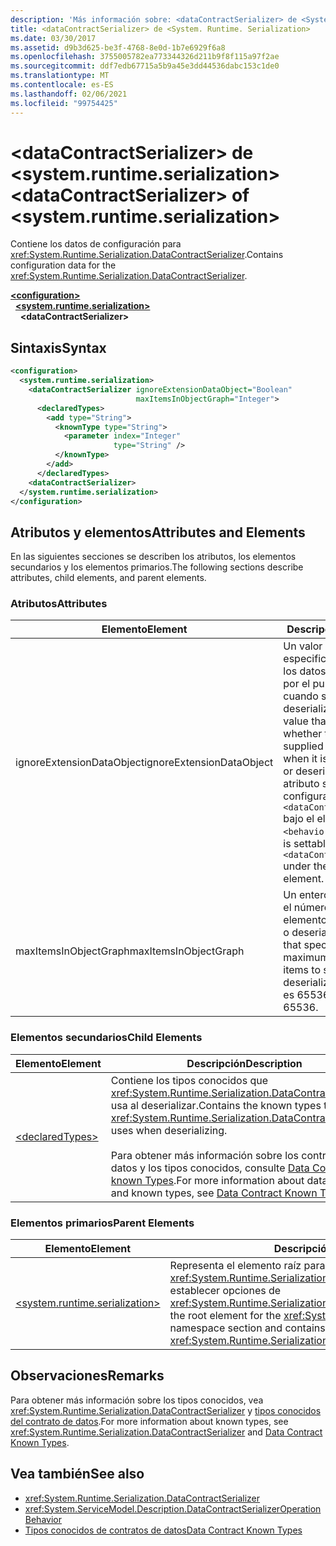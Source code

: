 ```yaml
---
description: 'Más información sobre: <dataContractSerializer> de <System. Runtime. serialization>'
title: <dataContractSerializer> de <System. Runtime. Serialization>
ms.date: 03/30/2017
ms.assetid: d9b3d625-be3f-4768-8e0d-1b7e6929f6a8
ms.openlocfilehash: 3755005782ea773344326d211b9f8f115a97f2ae
ms.sourcegitcommit: ddf7edb67715a5b9a45e3dd44536dabc153c1de0
ms.translationtype: MT
ms.contentlocale: es-ES
ms.lasthandoff: 02/06/2021
ms.locfileid: "99754425"
---
```

# <a name="datacontractserializer-of-systemruntimeserialization"></a><span data-ttu-id="36008-103">\<dataContractSerializer> de \<system.runtime.serialization></span><span class="sxs-lookup"><span data-stu-id="36008-103">\<dataContractSerializer> of \<system.runtime.serialization></span></span>

<span data-ttu-id="36008-104">Contiene los datos de configuración para <xref:System.Runtime.Serialization.DataContractSerializer>.</span><span class="sxs-lookup"><span data-stu-id="36008-104">Contains configuration data for the <xref:System.Runtime.Serialization.DataContractSerializer>.</span></span>  
  
[**\<configuration>**](../configuration-element.md)\
&nbsp;&nbsp;[**\<system.runtime.serialization>**](system-runtime-serialization.md)\
&nbsp;&nbsp;&nbsp;&nbsp;**\<dataContractSerializer>**  
  
## <a name="syntax"></a><span data-ttu-id="36008-105">Sintaxis</span><span class="sxs-lookup"><span data-stu-id="36008-105">Syntax</span></span>  
  
```xml  
<configuration>
  <system.runtime.serialization>
    <dataContractSerializer ignoreExtensionDataObject="Boolean"
                            maxItemsInObjectGraph="Integer">
      <declaredTypes>
        <add type="String">
          <knownType type="String">
            <parameter index="Integer"
                       type="String" />
          </knownType>
        </add>
      </declaredTypes>
    <dataContractSerializer>
  </system.runtime.serialization>
</configuration>
```  
  
## <a name="attributes-and-elements"></a><span data-ttu-id="36008-106">Atributos y elementos</span><span class="sxs-lookup"><span data-stu-id="36008-106">Attributes and Elements</span></span>  

 <span data-ttu-id="36008-107">En las siguientes secciones se describen los atributos, los elementos secundarios y los elementos primarios.</span><span class="sxs-lookup"><span data-stu-id="36008-107">The following sections describe attributes, child elements, and parent elements.</span></span>  
  
### <a name="attributes"></a><span data-ttu-id="36008-108">Atributos</span><span class="sxs-lookup"><span data-stu-id="36008-108">Attributes</span></span>  
  
|<span data-ttu-id="36008-109">Elemento</span><span class="sxs-lookup"><span data-stu-id="36008-109">Element</span></span>|<span data-ttu-id="36008-110">Descripción</span><span class="sxs-lookup"><span data-stu-id="36008-110">Description</span></span>|  
|-------------|-----------------|  
|<span data-ttu-id="36008-111">ignoreExtensionDataObject</span><span class="sxs-lookup"><span data-stu-id="36008-111">ignoreExtensionDataObject</span></span>|<span data-ttu-id="36008-112">Un valor booleano que especifica si se omiten los datos proporcionados por el punto de conexión cuando se serializa o deserializa.</span><span class="sxs-lookup"><span data-stu-id="36008-112">A Boolean value that specifies whether to ignore data supplied by the endpoint when it is being serialized or deserialized.</span></span> <span data-ttu-id="36008-113">Este atributo se puede configurar sólo en `<dataContractSerializer>` bajo el elemento `<behavior>`.</span><span class="sxs-lookup"><span data-stu-id="36008-113">This attribute is settable only on the `<dataContractSerializer>` under the `<behavior>` element.</span></span>|  
|<span data-ttu-id="36008-114">maxItemsInObjectGraph</span><span class="sxs-lookup"><span data-stu-id="36008-114">maxItemsInObjectGraph</span></span>|<span data-ttu-id="36008-115">Un entero que especifica el número máximo de elementos para serializar o deserializar.</span><span class="sxs-lookup"><span data-stu-id="36008-115">An integer that specifies the maximum number of items to serialize or deserialize.</span></span> <span data-ttu-id="36008-116">Este atributo es 65536.</span><span class="sxs-lookup"><span data-stu-id="36008-116">This attribute is 65536.</span></span>|  
  
### <a name="child-elements"></a><span data-ttu-id="36008-117">Elementos secundarios</span><span class="sxs-lookup"><span data-stu-id="36008-117">Child Elements</span></span>  
  
|<span data-ttu-id="36008-118">Elemento</span><span class="sxs-lookup"><span data-stu-id="36008-118">Element</span></span>|<span data-ttu-id="36008-119">Descripción</span><span class="sxs-lookup"><span data-stu-id="36008-119">Description</span></span>|  
|-------------|-----------------|  
|[\<declaredTypes>](declaredtypes.md)|<span data-ttu-id="36008-120">Contiene los tipos conocidos que <xref:System.Runtime.Serialization.DataContractSerializer> usa al deserializar.</span><span class="sxs-lookup"><span data-stu-id="36008-120">Contains the known types that the <xref:System.Runtime.Serialization.DataContractSerializer> uses when deserializing.</span></span><br /><br /> <span data-ttu-id="36008-121">Para obtener más información sobre los contratos de datos y los tipos conocidos, consulte [Data Contract known Types](../../../wcf/feature-details/data-contract-known-types.md).</span><span class="sxs-lookup"><span data-stu-id="36008-121">For more information about data contracts and known types, see [Data Contract Known Types](../../../wcf/feature-details/data-contract-known-types.md).</span></span>|  
  
### <a name="parent-elements"></a><span data-ttu-id="36008-122">Elementos primarios</span><span class="sxs-lookup"><span data-stu-id="36008-122">Parent Elements</span></span>  
  
|<span data-ttu-id="36008-123">Elemento</span><span class="sxs-lookup"><span data-stu-id="36008-123">Element</span></span>|<span data-ttu-id="36008-124">Descripción</span><span class="sxs-lookup"><span data-stu-id="36008-124">Description</span></span>|  
|-------------|-----------------|  
|[\<system.runtime.serialization>](system-runtime-serialization.md)|<span data-ttu-id="36008-125">Representa el elemento raíz para la sección de espacio de nombres <xref:System.Runtime.Serialization> y contiene elementos para establecer opciones de <xref:System.Runtime.Serialization.DataContractSerializer>.</span><span class="sxs-lookup"><span data-stu-id="36008-125">Represents the root element for the <xref:System.Runtime.Serialization> namespace section and contains elements for setting options of the <xref:System.Runtime.Serialization.DataContractSerializer>.</span></span>|  
  
## <a name="remarks"></a><span data-ttu-id="36008-126">Observaciones</span><span class="sxs-lookup"><span data-stu-id="36008-126">Remarks</span></span>  

 <span data-ttu-id="36008-127">Para obtener más información sobre los tipos conocidos, vea <xref:System.Runtime.Serialization.DataContractSerializer> y [tipos conocidos del contrato de datos](../../../wcf/feature-details/data-contract-known-types.md).</span><span class="sxs-lookup"><span data-stu-id="36008-127">For more information about known types, see <xref:System.Runtime.Serialization.DataContractSerializer> and [Data Contract Known Types](../../../wcf/feature-details/data-contract-known-types.md).</span></span>  
  
## <a name="see-also"></a><span data-ttu-id="36008-128">Vea también</span><span class="sxs-lookup"><span data-stu-id="36008-128">See also</span></span>

- <xref:System.Runtime.Serialization.DataContractSerializer>
- <xref:System.ServiceModel.Description.DataContractSerializerOperationBehavior>
- [<span data-ttu-id="36008-129">Tipos conocidos de contratos de datos</span><span class="sxs-lookup"><span data-stu-id="36008-129">Data Contract Known Types</span></span>](../../../wcf/feature-details/data-contract-known-types.md)
